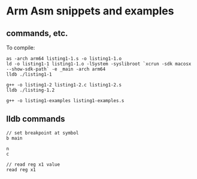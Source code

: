 # Arm Asm snippets and examples

## commands, etc.

To compile:
```
as -arch arm64 listing1-1.s -o listing1-1.o
ld -o listing1-1 listing1-1.o -lSystem -syslibroot `xcrun -sdk macosx --show-sdk-path` -e _main -arch arm64
lldb ./listing1-1
```

```
g++ -o listing1-2 listing1-2.c listing1-2.s 
lldb ./listing-1.2
```

```
g++ -o listing1-examples listing1-examples.s
```

## lldb commands

```
// set breakpoint at symbol
b main

n
c

// read reg x1 value
read reg x1 
```
